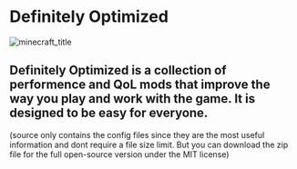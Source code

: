 # Definitely Optimized
![minecraft_title](https://github.com/user-attachments/assets/8f8ec949-8ebd-43eb-8a05-ad29b4fb473e)

## Definitely Optimized is a collection of performence and QoL mods that improve the way you play and work with the game. It is designed to be easy for everyone.

(source only contains the config files since they are the most useful information and dont require a file size limit. But you can download the zip file for the full open-source version under the MIT license)
